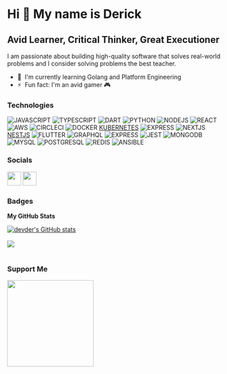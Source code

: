 Hi 👋 My name is Derick 
=======================  

Avid Learner, Critical Thinker, Great Executioner
--------------------  

I am passionate about building high-quality software that solves real-world problems and I consider solving problems the best teacher. 

* 🧠  I'm currently learning Golang and Platform Engineering 
* ⚡  Fun fact: I'm an avid gamer 🎮

### Technologies

![JAVASCRIPT](https://img.shields.io/badge/JavaScript-F7DF1E?style=for-the-badge&logo=javascript&logoColor=black) ![TYPESCRIPT](https://img.shields.io/badge/TypeScript-007ACC?style=for-the-badge&logo=typescript&logoColor=white) ![DART](https://img.shields.io/badge/Dart-0175C2?style=for-the-badge&logo=dart&logoColor=white) ![PYTHON](https://img.shields.io/badge/Python-3776AB?style=for-the-badge&logo=python&logoColor=white) ![NODEJS](https://img.shields.io/badge/Node.js-43853D?style=for-the-badge&logo=node.js&logoColor=white) ![REACT](https://img.shields.io/badge/React-20232A?style=for-the-badge&logo=react&logoColor=61DAFB) ![AWS](https://img.shields.io/badge/AWS-%23FF9900.svg?style=for-the-badge&logo=amazon-aws&logoColor=white) ![CIRCLECI](https://img.shields.io/badge/circleci-343434?style=for-the-badge&logo=circleci&logoColor=white) ![DOCKER](https://img.shields.io/badge/docker-%230db7ed.svg?style=for-the-badge&logo=docker&logoColor=white) [KUBERNETES](https://img.shields.io/badge/kubernetes-%23326ce5.svg?style=for-the-badge&logo=kubernetes&logoColor=white) ![EXPRESS](https://img.shields.io/badge/Express.js-404D59?style=for-the-badge) ![NEXTJS](https://img.shields.io/badge/Next-black?style=for-the-badge&logo=next.js&logoColor=white) [NESTJS](https://img.shields.io/badge/nestjs-%23E0234E.svg?style=for-the-badge&logo=nestjs&logoColor=white) ![FLUTTER](https://img.shields.io/badge/Flutter-02569B?style=for-the-badge&logo=flutter&logoColor=white)
![GRAPHQL](https://img.shields.io/badge/-ApolloGraphQL-311C87?style=for-the-badge&logo=apollo-graphql) ![EXPRESS](https://img.shields.io/badge/express.js-%23404d59.svg?style=for-the-badge&logo=express&logoColor=%2361DAFB) ![JEST](https://img.shields.io/badge/Jest-323330?style=for-the-badge&logo=Jest&logoColor=white) ![MONGODB](https://img.shields.io/badge/MongoDB-4EA94B?style=for-the-badge&logo=mongodb&logoColor=white)![MYSQL](https://img.shields.io/badge/MySQL-005C84?style=for-the-badge&logo=mysql&logoColor=white) ![POSTGRESQL](https://img.shields.io/badge/PostgreSQL-316192?style=for-the-badge&logo=postgresql&logoColor=white) ![REDIS](https://img.shields.io/badge/redis-%23DD0031.svg?&style=for-the-badge&logo=redis&logoColor=white) ![ANSIBLE](https://img.shields.io/badge/ansible-%231A1918.svg?style=for-the-badge&logo=ansible&logoColor=white)

### Socials 

<p align="left"> <a href="https://www.linkedin.com/in/ifeanyi-derick-iloabachie-5a3941172/" target="_blank" rel="noreferrer"><img src="https://raw.githubusercontent.com/danielcranney/readme-generator/main/public/icons/socials/linkedin.svg" width="32" height="32" /></a> <a href="https://www.twitter.com/dderickhal" target="_blank" rel="noreferrer"><img src="https://raw.githubusercontent.com/danielcranney/readme-generator/main/public/icons/socials/twitter.svg" width="32" height="32" /></a></p>

### Badges

<b>My GitHub Stats</b>

<a href="http://www.github.com/devder"><img src="https://github-readme-stats.vercel.app/api?username=devder&show_icons=true&hide=stars,prs,issues,contribs&count_private=true&title_color=0891b2&text_color=ffffff&icon_color=0891b2&bg_color=1c1917&hide_border=true&show_icons=true" alt="devder's GitHub stats" /></a>
<br></br>
<a href="http://www.github.com/devder"><img src="https://github-readme-streak-stats.herokuapp.com/?user=devder&stroke=ffffff&background=1c1917&ring=0891b2&fire=0891b2&currStreakNum=ffffff&currStreakLabel=0891b2&sideNums=ffffff&sideLabels=ffffff&dates=ffffff&hide_border=true" /></a>
<br></br>
<!-- <a href="http://www.github.com/devder"><img src="https://activity-graph.herokuapp.com/graph?username=devder&bg_color=1c1917&color=ffffff&line=0891b2&point=ffffff&area_color=1c1917&area=true&hide_border=true&custom_title=GitHub%20Commits%20Graph" alt="GitHub Commits Graph" /></a>
 -->
### Support Me

<a href="https://www.buymeacoffee.com/derickhal"><img src="https://cdn.buymeacoffee.com/buttons/v2/default-yellow.png" width="200" /></a>
